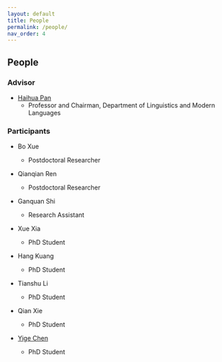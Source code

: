 ```yaml
---
layout: default
title: People
permalink: /people/
nav_order: 4
---
```


## People

### Advisor

* [Haihua Pan](http://ling.cuhk.edu.hk/p_pan.php)
  * Professor and Chairman, Department of Linguistics and Modern Languages

### Participants

* Bo Xue
  * Postdoctoral Researcher

* Qianqian Ren
  * Postdoctoral Researcher

* Ganquan Shi
  * Research Assistant

* Xue Xia
  * PhD Student

* Hang Kuang
  * PhD Student

* Tianshu Li
  * PhD Student

* Qian Xie
  * PhD Student

* [Yige Chen](https://lukeyigechen.github.io/)
  * PhD Student
